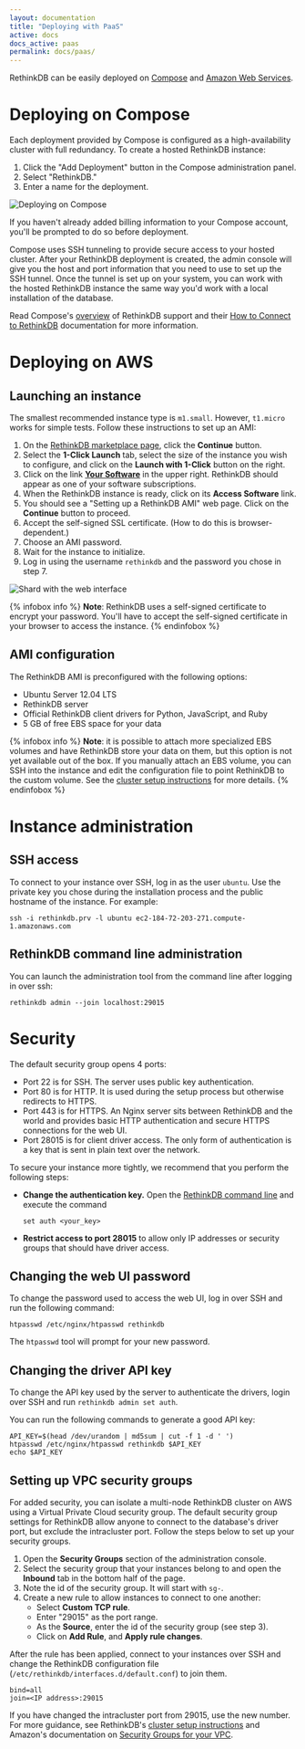 ```yaml
---
layout: documentation
title: "Deploying with PaaS"
active: docs
docs_active: paas
permalink: docs/paas/
---
```


RethinkDB can be easily deployed on [Compose][cio] and [Amazon Web Services][aws].

[cio]: http://compose.io/
[aws]: http://aws.amazon.com/

# Deploying on Compose #

Each deployment provided by Compose is configured as a high-availability cluster with full redundancy. To create a hosted RethinkDB instance:

1. Click the "Add Deployment" button in the Compose administration panel.
2. Select "RethinkDB."
3. Enter a name for the deployment.

![Deploying on Compose](/assets/images/posts/2014-10-14-compose-newdep.png)

If you haven't already added billing information to your Compose account, you'll be prompted to do so before deployment.

Compose uses SSH tunneling to provide secure access to your hosted cluster. After your RethinkDB deployment is created, the admin console will give you the host and port information that you need to use to set up the SSH tunnel. Once the tunnel is set up on your system, you can work with the hosted RethinkDB instance the same way you'd work with a local installation of the database.

Read Compose's [overview][over] of RethinkDB support and their [How to Connect to RethinkDB][conn] documentation for more information.

[over]: https://docs.compose.io/getting-started/rethinkdb-deployments.html
[conn]: https://docs.compose.io/common-questions/how-to-connect-to-rethinkdb.html

# Deploying on AWS #

## Launching an instance ##

The smallest recommended instance type is `m1.small`. However, `t1.micro` works for simple tests. Follow these instructions to set up an AMI:

1. On the [RethinkDB marketplace page][rmp], click the __Continue__ button.
2. Select the __1-Click Launch__ tab, select the size of the instance you wish to configure, and click on the __Launch with 1-Click__ button on the right.
3. Click on the link __[Your Software][ys]__ in the upper right. RethinkDB should appear as one of your software subscriptions.
4. When the RethinkDB instance is ready, click on its __Access Software__ link.
5. You should see a "Setting up a RethinkDB AMI" web page. Click on the __Continue__ button to proceed.
6. Accept the self-signed SSL certificate. (How to do this is browser-dependent.)
7. Choose an AMI password.
8. Wait for the instance to initialize.
9. Log in using the username `rethinkdb` and the password you chose in step 7.

![Shard with the web interface](/assets/images/docs/aws/ami_setup.png)

[rmp]: https://aws.amazon.com/marketplace/pp/B00E9EZ5DK
[ys]: https://aws.amazon.com/marketplace/library

{% infobox info %}
__Note__: RethinkDB uses a self-signed certificate to encrypt your
password. You'll have to accept the self-signed certificate in your
browser to access the instance.
{% endinfobox %}

## AMI configuration ##

The RethinkDB AMI is preconfigured with the following options:

- Ubuntu Server 12.04 LTS
- RethinkDB server
- Official RethinkDB client drivers for Python, JavaScript, and Ruby
- 5 GB of free EBS space for your data

{% infobox info %}
__Note__: it is possible to attach more specialized EBS volumes and
have RethinkDB store your data on them, but this option is not yet
available out of the box. If you manually attach an EBS volume, you can
SSH into the instance and edit the configuration file to point
RethinkDB to the custom volume. See the [cluster setup
instructions](/docs/cluster-on-startup/) for more details.
{% endinfobox %}

# Instance administration #

## SSH access ##

To connect to your instance over SSH, log in as the user `ubuntu`. Use
the private key you chose during the installation process and the
public hostname of the instance. For example:

```
ssh -i rethinkdb.prv -l ubuntu ec2-184-72-203-271.compute-1.amazonaws.com
```

## RethinkDB command line administration ##

You can launch the administration tool from the command line after
logging in over ssh:

```
rethinkdb admin --join localhost:29015
```

# Security #

The default security group opens 4 ports:

* Port 22 is for SSH. The server uses public key authentication.
* Port 80 is for HTTP. It is used during the setup process but
  otherwise redirects to HTTPS.
* Port 443 is for HTTPS. An Nginx server sits between RethinkDB and
  the world and provides basic HTTP authentication and secure HTTPS
  connections for the web UI.
* Port 28015 is for client driver access. The only form of
  authentication is a key that is sent in plain text over the network.

To secure your instance more tightly, we recommend that you perform
the following steps:

* __Change the authentication key.__
  Open the [RethinkDB command line](#command-line) and execute the command
  ```
  set auth <your_key>
  ```
* __Restrict access to port 28015__ to allow only IP addresses or
  security groups that should have driver access.

## Changing the web UI password ##

To change the password used to access the web UI, log in over SSH and
run the following command:

```
htpasswd /etc/nginx/htpasswd rethinkdb
```

The `htpasswd` tool will prompt for your new password.

## Changing the driver API key ##

To change the API key used by the server to authenticate the drivers,
login over SSH and run `rethinkdb admin set auth`.

You can run the following commands to generate a good API key:

```
API_KEY=$(head /dev/urandom | md5sum | cut -f 1 -d ' ')
htpasswd /etc/nginx/htpasswd rethinkdb $API_KEY
echo $API_KEY
```

## Setting up VPC security groups ##

For added security, you can isolate a multi-node RethinkDB cluster on AWS using a Virtual Private Cloud security group. The default security group settings for RethinkDB allow anyone to connect to the database's driver port, but exclude the intracluster port. Follow the steps below to set up your security groups.

1. Open the __Security Groups__ section of the administration console.
2. Select the security group that your instances belong to and open
   the __Inbound__ tab in the bottom half of the page.
3. Note the id of the security group. It will start with `sg-`.
4. Create a new rule to allow instances to connect to one another:
   - Select __Custom TCP rule__.
   - Enter "29015" as the port range.
   - As the __Source__, enter the id of the security group (see step 3).
   - Click on __Add Rule__, and __Apply rule changes__.

After the rule has been applied, connect to your instances over SSH and change the RethinkDB configuration file (`/etc/rethinkdb/interfaces.d/default.conf`) to join them.

```
bind=all
join=<IP address>:29015
```

If you have changed the intracluster port from 29015, use the new number. For more guidance, see RethinkDB's [cluster setup instructions][csi] and Amazon's documentation on [Security Groups for your VPC][sgvpc].

[csi]: /docs/cluster-on-startup
[sgvpc]: http://docs.aws.amazon.com/AmazonVPC/latest/UserGuide/VPC_SecurityGroups.html
